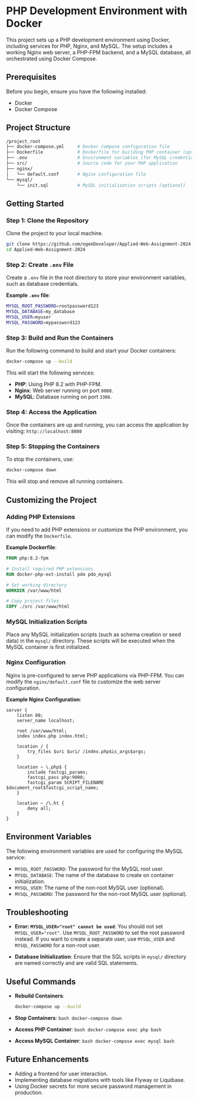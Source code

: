 # PHP Development Environment with Docker

This project sets up a PHP development environment using Docker, including services for PHP, Nginx, and MySQL. The setup includes a working Nginx web server, a PHP-FPM backend, and a MySQL database, all orchestrated using Docker Compose.

## Prerequisites

Before you begin, ensure you have the following installed:

- Docker
- Docker Compose

## Project Structure

```bash
/project_root
├── docker-compose.yml     # Docker Compose configuration file
├── Dockerfile             # Dockerfile for building PHP container (optional)
├── .env                   # Environment variables (for MySQL credentials)
├── src/                   # Source code for your PHP application
├── nginx/
│   └── default.conf       # Nginx configuration file
└── mysql/
    └── init.sql           # MySQL initialization scripts (optional)

```

## Getting Started

### Step 1: Clone the Repository

Clone the project to your local machine.

```bash
git clone https://github.com/ogeeDeveloper/Applied-Web-Assignment-2024.git
cd Applied-Web-Assignment-2024

```

### Step 2: Create `.env` File

Create a `.env` file in the root directory to store your environment variables, such as database credentials.

**Example `.env` file**:
```bash
MYSQL_ROOT_PASSWORD=rootpassword123
MYSQL_DATABASE=my_database
MYSQL_USER=myuser
MYSQL_PASSWORD=mypassword123
```

### Step 3: Build and Run the Containers

Run the following command to build and start your Docker containers:

```bash
docker-compose up --build

```

This will start the following services:

- **PHP**: Using PHP 8.2 with PHP-FPM.
- **Nginx**: Web server running on port `8080`.
- **MySQL**: Database running on port `3306`.

### Step 4: Access the Application

Once the containers are up and running, you can access the application by visiting:
```http://localhost:8080```

### Step 5: Stopping the Containers

To stop the containers, use:
```bash
docker-compose down
```

This will stop and remove all running containers.

## Customizing the Project

### Adding PHP Extensions

If you need to add PHP extensions or customize the PHP environment, you can modify the `Dockerfile`.

**Example Dockerfile**:
```Dockerfile
FROM php:8.2-fpm

# Install required PHP extensions
RUN docker-php-ext-install pdo pdo_mysql

# Set working directory
WORKDIR /var/www/html

# Copy project files
COPY ./src /var/www/html
```

### MySQL Initialization Scripts

Place any MySQL initialization scripts (such as schema creation or seed data) in the `mysql/` directory. These scripts will be executed when the MySQL container is first initialized.

### Nginx Configuration

Nginx is pre-configured to serve PHP applications via PHP-FPM. You can modify the `nginx/default.conf` file to customize the web server configuration.

**Example Nginx Configuration**:
```nginx
server {
    listen 80;
    server_name localhost;

    root /var/www/html;
    index index.php index.html;

    location / {
        try_files $uri $uri/ /index.php$is_args$args;
    }

    location ~ \.php$ {
        include fastcgi_params;
        fastcgi_pass php:9000;
        fastcgi_param SCRIPT_FILENAME $document_root$fastcgi_script_name;
    }

    location ~ /\.ht {
        deny all;
    }
}
```

## Environment Variables

The following environment variables are used for configuring the MySQL service:

- `MYSQL_ROOT_PASSWORD`: The password for the MySQL root user.
- `MYSQL_DATABASE`: The name of the database to create on container initialization.
- `MYSQL_USER`: The name of the non-root MySQL user (optional).
- `MYSQL_PASSWORD`: The password for the non-root MySQL user (optional).

## Troubleshooting

- **Error: `MYSQL_USER="root" cannot be used`**: You should not set `MYSQL_USER="root"`. Use `MYSQL_ROOT_PASSWORD` to set the root password instead. If you want to create a separate user, use `MYSQL_USER` and `MYSQL_PASSWORD` for a non-root user.
    
- **Database Initialization**: Ensure that the SQL scripts in `mysql/` directory are named correctly and are valid SQL statements.
    

## Useful Commands

- **Rebuild Containers**:
  ```bash
  docker-compose up --build
  ```
- **Stop Containers**:
  ```bash docker-compose down ```

- **Access PHP Container**:
  ```bash docker-compose exec php bash```

- **Access MySQL Container**:
  ```bash docker-compose exec mysql bash```

## Future Enhancements

- Adding a frontend for user interaction.
- Implementing database migrations with tools like Flyway or Liquibase.
- Using Docker secrets for more secure password management in production.